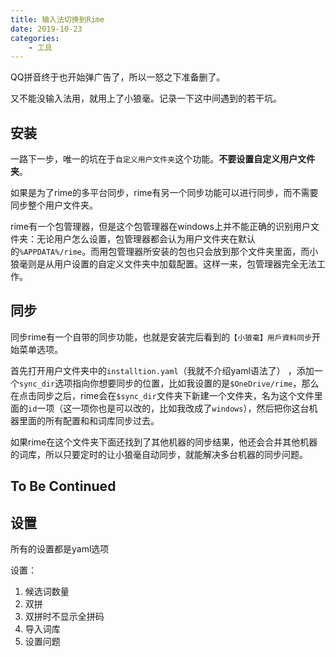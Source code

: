 ```yaml
---
title: 输入法切换到Rime
date: 2019-10-23
categories:
    - 工具
---
```


QQ拼音终于也开始弹广告了，所以一怒之下准备删了。

又不能没输入法用，就用上了小狼毫。记录一下这中间遇到的若干坑。

<!-- more -->

## 安装 

一路下一步，唯一的坑在于`自定义用户文件夹`这个功能。**不要设置自定义用户文件夹**。

如果是为了rime的多平台同步，rime有另一个同步功能可以进行同步，而不需要同步整个用户文件夹。

rime有一个包管理器，但是这个包管理器在windows上并不能正确的识别用户文件夹：无论用户怎么设置，包管理器都会认为用户文件夹在默认的`%APPDATA%/rime`。而用包管理器所安装的包也只会放到那个文件夹里面，而小狼毫则是从用户设置的自定义文件夹中加载配置。这样一来，包管理器完全无法工作。

## 同步

同步rime有一个自带的同步功能，也就是安装完后看到的`【小狼毫】用戶資料同步`开始菜单选项。

首先打开用户文件夹中的`installtion.yaml`（我就不介绍yaml语法了）
，添加一个`sync_dir`选项指向你想要同步的位置，比如我设置的是`$OneDrive/rime`，那么在点击同步之后，rime会在`$sync_dir`文件夹下新建一个文件夹，名为这个文件里面的`id`一项（这一项你也是可以改的，比如我改成了`windows`），然后把你这台机器里面的所有配置和和词库同步过去。


如果rime在这个文件夹下面还找到了其他机器的同步结果，他还会合并其他机器的词库，所以只要定时的让小狼毫自动同步，就能解决多台机器的同步问题。

## To Be Continued

## 设置

所有的设置都是yaml选项


设置：
1. 候选词数量
2. 双拼
3. 双拼时不显示全拼码
4. 导入词库
5. 设置问题

